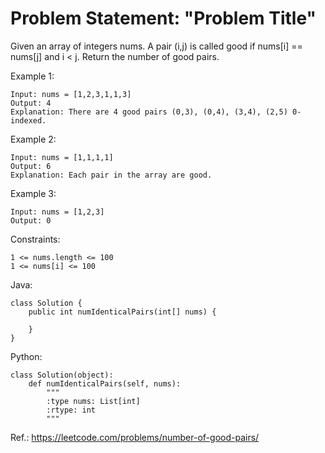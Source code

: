 # Problem Statement: "Problem Title"

Given an array of integers nums.
A pair (i,j) is called good if nums[i] == nums[j] and i < j.
Return the number of good pairs.

Example 1:
```
Input: nums = [1,2,3,1,1,3]
Output: 4
Explanation: There are 4 good pairs (0,3), (0,4), (3,4), (2,5) 0-indexed.
```


Example 2:
```
Input: nums = [1,1,1,1]
Output: 6
Explanation: Each pair in the array are good.
```

Example 3:
```
Input: nums = [1,2,3]
Output: 0
```


Constraints:
```
1 <= nums.length <= 100
1 <= nums[i] <= 100
```


Java:
```
class Solution {
    public int numIdenticalPairs(int[] nums) {

    }
}
```

Python:
```
class Solution(object):
    def numIdenticalPairs(self, nums):
        """
        :type nums: List[int]
        :rtype: int
        """

 ```

Ref.: https://leetcode.com/problems/number-of-good-pairs/
